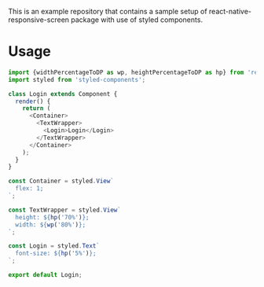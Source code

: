 This is an example repository that contains a sample setup of react-native-responsive-screen package with use of styled components.

# Usage

```javascript
import {widthPercentageToDP as wp, heightPercentageToDP as hp} from 'react-native-responsive-screen';
import styled from 'styled-components';

class Login extends Component {
  render() {
    return (
      <Container>
        <TextWrapper>
          <Login>Login</Login>
        </TextWrapper>
      </Container>
    );
  }
}

const Container = styled.View`
  flex: 1;
`;

const TextWrapper = styled.View`
  height: ${hp('70%')};
  width: ${wp('80%')};
`;

const Login = styled.Text`
  font-size: ${hp('5%')};
`;

export default Login;
```

